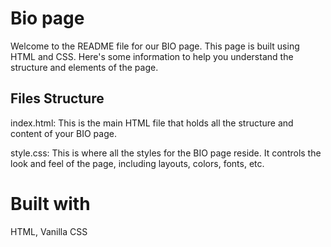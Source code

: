 # Bio page

Welcome to the README file for our BIO page. This page is built using HTML and CSS. Here's some information to help you understand the structure and elements of the page.

## Files Structure

index.html: This is the main HTML file that holds all the structure and content of your BIO page.

style.css: This is where all the styles for the BIO page reside. It controls the look and feel of the page, including layouts, colors, fonts, etc.

# Built with

HTML, Vanilla CSS
